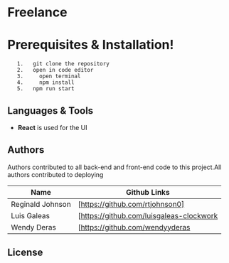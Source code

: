 # Freelance



# Prerequisites & Installation!
```
   1.   git clone the repository
   2.   open in code editor
   3.     open terminal
   4.     npm install
   5.   npm run start
  ```


##  Languages & Tools
  - __React__ is used for the UI
 



## Authors

Authors contributed to all back-end and front-end code to this project.All authors contributed to deploying

| Name | Github Links |
| ------ | ------ |
| Reginald Johnson | [https://github.com/rtjohnson0]|
| Luis Galeas | [https://github.com/luisgaleas-clockwork |
| Wendy Deras | [https://github.com/wendyyderas |









License
----

